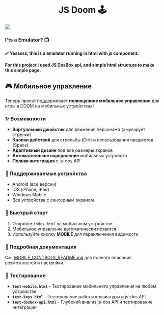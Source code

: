 <h1 align="center">
  JS Doom 🕹
</h1>

<img src="https://www.howtogeek.com/wp-content/uploads/2012/02/dosbox-header.png?width=1198&trim=1,1&bg-color=000&pad=1,1" />

### I'ts a Emulator? 📺

#### ✅ Yesssss, this is a emulator running in html with js component.
#### For this project i used JS DosBox api, and simple html structure to make this simple page.

## 🎮 Мобильное управление

Теперь проект поддерживает **полноценное мобильное управление** для игры в DOOM на мобильных устройствах!

### ✨ Возможности
- **Виртуальный джойстик** для движения персонажа (эмулирует стрелки)
- **Кнопки действий** для стрельбы (Ctrl) и использования предметов (Space)
- **Адаптивный дизайн** под все размеры экранов
- **Автоматическое определение** мобильных устройств
- **Полная интеграция** с js-dos API

### 📱 Поддерживаемые устройства
- Android (все версии)
- iOS (iPhone, iPad)
- Windows Mobile
- Все устройства с сенсорным экраном

### 🚀 Быстрый старт
1. Откройте `index.html` на мобильном устройстве
2. Мобильное управление автоматически появится
3. Используйте кнопку **MOBILE** для переключения видимости

### 📖 Подробная документация
См. [MOBILE_CONTROLS_README.md](MOBILE_CONTROLS_README.md) для полного описания возможностей и настройки.

### 🧪 Тестирование
- **`test-mobile.html`** - Тестирование мобильного управления на любом устройстве
- **`test-keys.html`** - Тестирование работы клавиатуры и js-dos API
- **`test-dosbox-api.html`** - Глубокий анализ js-dos API и тестирование интеграции
